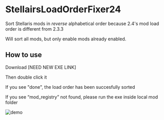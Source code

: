 # StellairsLoadOrderFixer24
Sort Stellaris mods in *reverse* alphabetical order because 2.4's mod load order is different from 2.3.3

Will sort all mods, but only enable mods already enabled.

## How to use
Download \[NEED NEW EXE LINK\]

Then double click it

If you see "done", the load order has been succesfully sorted

If you see “mod_registry” not found, please run the exe inside local mod folder

![demo](https://github.com/haifengkao/StellairsLoadOrderFixer24/blob/master/demo.jpg)
